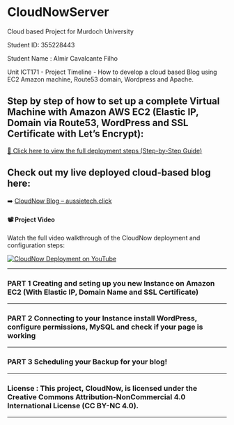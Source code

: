 # CloudNowServer

Cloud based Project for Murdoch University

Student ID: 355228443

Student Name : Almir Cavalcante Filho

Unit ICT171 - Project Timeline - How to develop a cloud based Blog using EC2 Amazon machine, Route53 domain, Wordpress and Apache.

## Step by step of how to set up a complete Virtual Machine with Amazon AWS EC2 (Elastic IP, Domain via Route53, WordPress and SSL Certificate with Let’s Encrypt):

[📄 Click here to view the full deployment steps (Step-by-Step Guide)](https://github.com/AlmirACF/CloudNowServer/blob/main/Deploying%20Step%20by%20Step.md)

## Check out my live deployed cloud-based blog here:

➡️ [CloudNow Blog – aussietech.click](https://aussietech.click/)

#### 📽️ Project Video

Watch the full video walkthrough of the CloudNow deployment and configuration steps:

[![CloudNow Deployment on YouTube](https://img.youtube.com/vi/SBzm4MnECxw/hqdefault.jpg)](https://youtu.be/SBzm4MnECxw)



_____________________________________________________________________________________________________________________________________________________________________________________________

### PART 1 Creating and seting up you new Instance on Amazon EC2 (With Elastic IP, Domain Name and SSL Certificate) 
_____________________________________________________________________________________________________________________________________________________________________________________________

### PART 2 Connecting to your Instance install WordPress, configure permissions, MySQL and check if your page is working
_____________________________________________________________________________________________________________________________________________________________________________________________

### PART 3 Scheduling your Backup for your blog!
_____________________________________________________________________________________________________________________________________________________________________________________________

### License : This project, CloudNow, is licensed under the Creative Commons Attribution-NonCommercial 4.0 International License (CC BY-NC 4.0).
_____________________________________________________________________________________________________________________________________________________________________________________________

